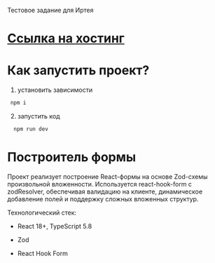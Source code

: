Тестовое задание для Иртея

# [Ссылка на хостинг](https://irteya-test.onrender.com)

# Как запустить проект?
1. установить зависимости
```bash
 npm i
 ```

2. запустить код
```bash
  npm run dev
```

# Построитель формы
Проект реализует построение React-формы на основе Zod-схемы произвольной вложенности. Используется react-hook-form с zodResolver, обеспечивая валидацию на клиенте, динамическое добавление полей и поддержку сложных вложенных структур.

Технологический стек:
- React 18+, TypeScript 5.8

- Zod

- React Hook Form
